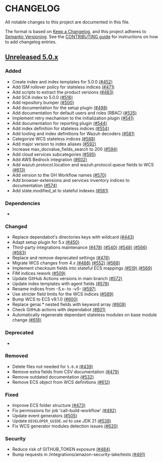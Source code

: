 # CHANGELOG

All notable changes to this project are documented in this file.

The format is based on [Keep a Changelog](https://keepachangelog.com/en/1.0.0/), and this project adheres to [Semantic Versioning](https://semver.org/spec/v2.0.0.html). See the [CONTRIBUTING guide](./CONTRIBUTING.md#Changelog) for instructions on how to add changelog entries.

## [Unreleased 5.0.x]

### Added
- Create index and index templates for 5.0.0 [(#452)](https://github.com/wazuh/wazuh-indexer-plugins/pull/452)
- Add ISM rollover policy for stateless indices [(#471)](https://github.com/wazuh/wazuh-indexer-plugins/pull/471)
- Add scripts to extract the product versions [(#483)](https://github.com/wazuh/wazuh-indexer-plugins/pull/483)
- Add SCA index to 5.0.0 [(#516)](https://github.com/wazuh/wazuh-indexer-plugins/pull/516)
- Add repository bumper [(#500)](https://github.com/wazuh/wazuh-indexer-plugins/pull/500)
- Add documentation for the setup plugin [(#498)](https://github.com/wazuh/wazuh-indexer-plugins/pull/498)
- Add documentation for default users and roles (RBAC) [(#535)](https://github.com/wazuh/wazuh-indexer-plugins/pull/535)
- Implement retry mechanism to the initialization plugin [(#541)](https://github.com/wazuh/wazuh-indexer-plugins/pull/541)
- Add documentation for reporting plugin [(#544)](https://github.com/wazuh/wazuh-indexer-plugins/pull/544)
- Add index definition for stateless indices [(#554)](https://github.com/wazuh/wazuh-indexer-plugins/pull/554)
- Add tooling and index definitions for Wazuh decoders [(#581)](https://github.com/wazuh/wazuh-indexer-plugins/pull/581)
- Categorize WCS stateless indices [(#588)](https://github.com/wazuh/wazuh-indexer-plugins/pull/588)
- Add major version to index aliases [(#592)](https://github.com/wazuh/wazuh-indexer-plugins/pull/592)
- Increase max_docvalue_fields_search to 200 [(#594)](https://github.com/wazuh/wazuh-indexer-plugins/pull/594)
- Add cloud services subcategories [(#595)](https://github.com/wazuh/wazuh-indexer-plugins/pull/595)
- Add AWS Bedrock integration [(#602)](https://github.com/wazuh/wazuh-indexer-plugins/pull/602)
- Add wazuh.protocol.location and wazuh.protocol.queue fields to WCS [(#613)](https://github.com/wazuh/wazuh-indexer-plugins/pull/613)
- Add version to the GH Workflow names [(#570)](https://github.com/wazuh/wazuh-indexer-plugins/pull/570)
- Add browser-extensions and services inventory indices to documentation [(#574)](https://github.com/wazuh/wazuh-indexer-plugins/pull/574)
- Add state.modified_at to stateful indexes [(#561)](https://github.com/wazuh/wazuh-indexer-plugins/pull/561)

### Dependencies
-

### Changed
- Replace dependabot's directories keys with wildcard [(#443)](https://github.com/wazuh/wazuh-indexer-plugins/pull/443)
- Adapt setup plugin for 5.x [(#450)](https://github.com/wazuh/wazuh-indexer-plugins/pull/450)
- Third-party integrations maintenance [(#478)](https://github.com/wazuh/wazuh-indexer-plugins/pull/478) [(#540)](https://github.com/wazuh/wazuh-indexer-plugins/pull/540) [(#548)](https://github.com/wazuh/wazuh-indexer-plugins/pull/548) [(#566)](https://github.com/wazuh/wazuh-indexer-plugins/pull/566) [(#583)](https://github.com/wazuh/wazuh-indexer-plugins/pull/583)
- Replace and remove deprecated settings [(#476)](https://github.com/wazuh/wazuh-indexer-plugins/pull/476)
- Migrate WCS changes from 4.x [(#488)](https://github.com/wazuh/wazuh-indexer-plugins/pull/488) [(#552)](https://github.com/wazuh/wazuh-indexer-plugins/pull/552) [(#568)](https://github.com/wazuh/wazuh-indexer-plugins/pull/568)
- Implement checksum fields into stateful ECS mappings [(#519)](https://github.com/wazuh/wazuh-indexer-plugins/pull/519) [(#569)](https://github.com/wazuh/wazuh-indexer-plugins/pull/569)
- FIM indices rework [(#509)](https://github.com/wazuh/wazuh-indexer-plugins/pull/509)
- Update GitHub Actions versions in main branch [(#572)](https://github.com/wazuh/wazuh-indexer-plugins/pull/572)
- Update index templates with agent fields [(#578)](https://github.com/wazuh/wazuh-indexer-plugins/pull/578)
- Rename indices from *-5.x-* to *-v5-* [(#597)](https://github.com/wazuh/wazuh-indexer-plugins/pull/597)
- Use stricter field limits for the WCS indices [(#589)](https://github.com/wazuh/wazuh-indexer-plugins/pull/589)
- Bump WCS to ECS v9.1.0 [(#600)](https://github.com/wazuh/wazuh-indexer-plugins/pull/600)
- Replace genai.* nested fields with keyword array [(#608)](https://github.com/wazuh/wazuh-indexer-plugins/pull/608)
- Check GitHub actions with dependabot [(#601)](https://github.com/wazuh/wazuh-indexer-plugins/pull/601)
- Automatically regenerate dependant stateless modules on base module change [(#618)](https://github.com/wazuh/wazuh-indexer-plugins/pull/618)

### Deprecated
-

### Removed
- Delete files not needed for `5.0.0` [(#439)](https://github.com/wazuh/wazuh-indexer-plugins/pull/439)
- Remove extra fields from CSV documentation [(#479)](https://github.com/wazuh/wazuh-indexer-plugins/pull/479)
- Remove outdated documentation [(#532)](https://github.com/wazuh/wazuh-indexer-plugins/pull/532)
- Remove ECS object from WCS definitions [(#612)](https://github.com/wazuh/wazuh-indexer-plugins/pull/612)

### Fixed
- Improve ECS folder structure [(#473)](https://github.com/wazuh/wazuh-indexer-plugins/pull/473)
- Fix permissions for job 'call-build-workflow' [(#492)](https://github.com/wazuh/wazuh-indexer-plugins/pull/492)
- Update event generators [(#505)](https://github.com/wazuh/wazuh-indexer-plugins/pull/505)
- Update `DEVELOPER_GUIDE.md` to use JDK 21 [(#538)](https://github.com/wazuh/wazuh-indexer-plugins/pull/538)
- Fix WCS generator modules detection issues [(#620)](https://github.com/wazuh/wazuh-indexer-plugins/pull/620)

### Security
- Reduce risk of GITHUB_TOKEN exposure [(#484)](https://github.com/wazuh/wazuh-indexer-plugins/pull/484)
- Bump requests in /integrations/amazon-security-lake/tests [(#491)](https://github.com/wazuh/wazuh-indexer-plugins/pull/491)

[Unreleased 5.0.x]: https://github.com/wazuh/wazuh-indexer-plugins/compare/205f222d0d246129917fa211766e1735aae13ed7...main

